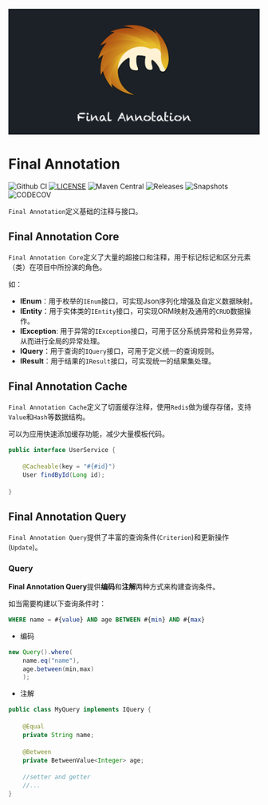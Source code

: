 ![Final Annotation](LOGO.png)

# Final Annotation

![Github CI](https://github.com/final-projects/final-annotation/workflows/ci/badge.svg)
[![LICENSE](https://img.shields.io/github/license/final-projects/final-annotation)](http://www.apache.org/licenses/LICENSE-2.0.html)
![Maven Central](https://img.shields.io/maven-central/v/org.ifinalframework.annotation/final-annotation?label=maven)
![Releases](https://img.shields.io/nexus/r/org.ifinalframework.annotation/final-annotation?server=https://s01.oss.sonatype.org&label=Releases)
![Snapshots](https://img.shields.io/nexus/s/org.ifinalframework.annotation/final-annotation?server=https://s01.oss.sonatype.org&label=Snapshots)
![CODECOV](https://codecov.io/gh/final-projects/final-annotation/branch/main/graph/badge.svg)

`Final Annotation`定义基础的注释与接口。

## Final Annotation Core

`Final Annotation Core`定义了大量的超接口和注释，用于标记标记和区分元素（类）在项目中所扮演的角色。

如：

* **IEnum**：用于枚举的`IEnum`接口，可实现Json序列化增强及自定义数据映射。
* **IEntity**：用于实体类的`IEntity`接口，可实现ORM映射及通用的`CRUD`数据操作。
* **IException**: 用于异常的`IException`接口，可用于区分系统异常和业务异常，从而进行全局的异常处理。
* **IQuery**：用于查询的`IQuery`接口，可用于定义统一的查询规则。
* **IResult**：用于结果的`IResult`接口，可实现统一的结果集处理。

## Final Annotation Cache

`Final Annotation Cache`定义了切面缓存注释，使用`Redis`做为缓存存储，支持`Value`和`Hash`等数据结构。

可以为应用快速添加缓存功能，减少大量模板代码。

```java
public interface UserService {

    @Cacheable(key = "#{#id}")
    User findById(Long id);

}
```

## Final Annotation Query

`Final Annotation Query`提供了丰富的查询条件(`Criterion`)和更新操作(`Update`)。

### Query

**Final Annotation Query**提供**编码**和**注解**两种方式来构建查询条件。

如当需要构建以下查询条件时：

```sql
WHERE name = #{value} AND age BETWEEN #{min} AND #{max}
```

* 编码

```java
new Query().where(
    name.eq("name"),
    age.between(min,max)
    );
```

* 注解

```java
public class MyQuery implements IQuery {

    @Equal
    private String name;

    @Between
    private BetweenValue<Integer> age;

    //setter and getter
    //...
}
```